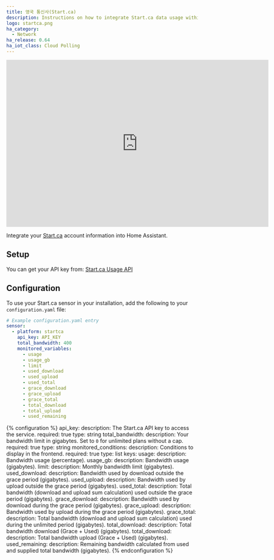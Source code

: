 ```yaml
---
title: 영국 통신사(Start.ca)
description: Instructions on how to integrate Start.ca data usage within Home Assistant.
logo: startca.png
ha_category:
  - Network
ha_release: 0.64
ha_iot_class: Cloud Polling
---
```


<div class='videoWrapper'>
<iframe width="690" height="440" src="https://www.youtube.com/embed/eTr-346Do7E" frameborder="0" allow="accelerometer; autoplay; encrypted-media; gyroscope; picture-in-picture" allowfullscreen></iframe>
</div>

Integrate your [Start.ca](https://www.start.ca/) account information into Home Assistant.

## Setup

You can get your API key from: [Start.ca Usage API](https://www.start.ca/support/usage/api)

## Configuration

To use your Start.ca sensor in your installation, add the following to your `configuration.yaml` file:

```yaml
# Example configuration.yaml entry
sensor:
  - platform: startca
    api_key: API_KEY
    total_bandwidth: 400
    monitored_variables:
      - usage
      - usage_gb
      - limit
      - used_download
      - used_upload
      - used_total
      - grace_download
      - grace_upload
      - grace_total
      - total_download
      - total_upload
      - used_remaining
```

{% configuration %}
api_key:
  description: The Start.ca API key to access the service.
  required: true
  type: string
total_bandwidth:
  description: Your bandwidth limit in gigabytes. Set to `0` for unlimited plans without a cap.
  required: true
  type: string
monitored_conditions:
  description: Conditions to display in the frontend.
  required: true
  type: list
  keys:
    usage:
      description: Bandwidth usage (percentage).
    usage_gb:
      description: Bandwidth usage (gigabytes).
    limit:
      description: Monthly bandwidth limit (gigabytes).
    used_download:
      description: Bandwidth used by download outside the grace period (gigabytes).
    used_upload:
      description: Bandwidth used by upload outside the grace period (gigabytes).
    used_total:
      description: Total bandwidth (download and upload sum calculation) used outside the grace period (gigabytes).
    grace_download:
      description: Bandwidth used by download during the grace period (gigabytes).
    grace_upload:
      description: Bandwidth used by upload during the grace period (gigabytes).
    grace_total:
      description: Total bandwidth (download and upload sum calculation) used during the unlimited period (gigabytes).
    total_download:
      description: Total bandwidth download (Grace + Used) (gigabytes).
    total_download:
      description: Total bandwidth upload (Grace + Used) (gigabytes).
    used_remaining:
      description: Remaining bandwidth calculated from used and supplied total bandwidth (gigabytes).
{% endconfiguration %}
